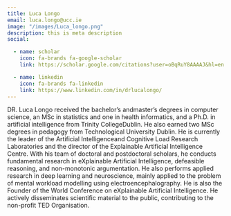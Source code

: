 ```yaml
---
title: Luca Longo
email: luca.longo@ucc.ie
image: "/images/Luca_longo.png"
description: this is meta description
social:

  - name: scholar
    icon: fa-brands fa-google-scholar
    link: https://scholar.google.com/citations?user=oBqRuY8AAAAJ&hl=en

  - name: linkedin
    icon: fa-brands fa-linkedin
    link: https://www.linkedin.com/in/drlucalongo/
---
```


DR. Luca Longo received the bachelor’s andmaster’s degrees in computer science, an MSc in statistics and one in health informatics, and a Ph.D. in artificial intelligence from Trinity CollegeDublin. He also earned two MSc degrees in pedagogy from Technological University Dublin. He is currently the leader of the Artificial Intelligenceand Cognitive Load Research Laboratories and the director of the Explainable Artificial Intelligence Centre. With his team of doctoral and postdoctoral scholars, he conducts fundamental research in eXplainable Artificial Intelligence, defeasible reasoning, and non-monotonic argumentation. He also performs applied research in deep learning and neuroscience, mainly applied to the problem of mental workload modelling using electroencephalography. He is also the Founder of the World Conference on eXplainable Artificial Intelligence. He actively disseminates scientific material to the public, contributing to the non-profit TED Organisation.
